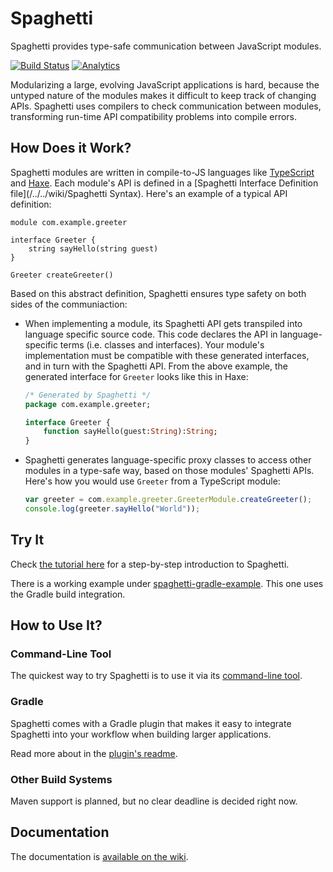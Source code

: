 Spaghetti
=========

Spaghetti provides type-safe communication between JavaScript modules.

[![Build Status](https://travis-ci.org/prezi/spaghetti.svg)](https://travis-ci.org/prezi/spaghetti)
[![Analytics](https://ga-beacon.appspot.com/UA-54695510-1/github.com/prezi/spaghetti)](https://github.com/igrigorik/ga-beacon)

Modularizing a large, evolving JavaScript applications is hard, because the untyped nature of the modules makes it difficult to keep track of changing APIs. Spaghetti uses compilers to check communication between modules, transforming run-time API compatibility problems into compile errors.

## How Does it Work?

Spaghetti modules are written in compile-to-JS languages like [TypeScript](http://typescriptlang.org) and [Haxe](http://haxe.org). Each module's API is defined in a [Spaghetti Interface Definition file](/../../wiki/Spaghetti Syntax). Here's an example of a typical API definition:

```
module com.example.greeter

interface Greeter {
    string sayHello(string guest)
}

Greeter createGreeter()
```

Based on this abstract definition, Spaghetti ensures type safety on both sides of the communiaction:

* When implementing a module, its Spaghetti API gets transpiled into language specific source code. This code declares the API in language-specific terms (i.e. classes and interfaces). Your module's implementation must be compatible with these generated interfaces, and in turn with the Spaghetti API. From the above example, the generated interface for `Greeter` looks like this in Haxe:

    ```haxe
    /* Generated by Spaghetti */
    package com.example.greeter;
    
    interface Greeter {
        function sayHello(guest:String):String;
    }
    ```

* Spaghetti generates language-specific proxy classes to access other modules in a type-safe way, based on those modules' Spaghetti APIs. Here's how you would use `Greeter` from a TypeScript module:

    ```typescript
    var greeter = com.example.greeter.GreeterModule.createGreeter();
    console.log(greeter.sayHello("World"));
    ```

## Try It

Check [the tutorial here](/../../wiki/Tutorial) for a step-by-step introduction to Spaghetti.

There is a working example under [spaghetti-gradle-example](spaghetti-gradle-example). This one uses the Gradle build integration.

## How to Use It?

### Command-Line Tool

The quickest way to try Spaghetti is to use it via its [command-line tool](spaghetti).

### Gradle

Spaghetti comes with a Gradle plugin that makes it easy to integrate Spaghetti into your workflow when building larger applications.

Read more about in the [plugin's readme](gradle-spaghetti-plugin/README.md).

### Other Build Systems

Maven support is planned, but no clear deadline is decided right now.

## Documentation

The documentation is [available on the wiki](/../../wiki).

